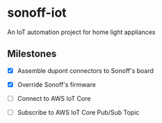 # sonoff-iot
An IoT automation project for home light appliances

## Milestones
- [x] Assemble dupont connectors to Sonoff's board

- [x] Override Sonoff's firmware

- [ ] Connect to AWS IoT Core

- [ ] Subscribe to AWS IoT Core Pub/Sub Topic

